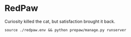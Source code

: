 # RedPaw

Curiosity killed the cat, but satisfaction brought it back.

```
source ./redpaw.env && python prepaw/manage.py runserver
```
